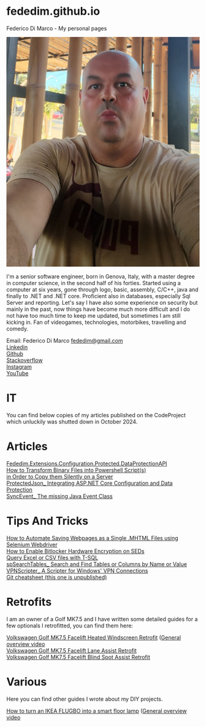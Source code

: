 # fededim.github.io
Federico Di Marco - My personal pages

![Federico Di Marco](./Images/Federico_Di_Marco.jpg "Federico Di Marco")

I'm a senior software engineer, born in Genova, Italy, with a master degree in computer science, in the second half of his forties. Started using a computer at six years, gone through logo, basic, assembly, C/C++, java and finally to .NET and .NET core. Proficient also in databases, especially Sql Server and reporting. Let's say I have also some experience on security but mainly in the past, now things have become much more difficult and I do not have too much time to keep me updated, but sometimes I am still kicking in. Fan of videogames, technologies, motorbikes, travelling and comedy.

Email: Federico Di Marco <fededim@gmail.com><br/>
[Linkedin](https://www.linkedin.com/in/federicodimarco)<br/>
[Github](https://github.com/fededim/)<br/>
[Stackoverflow](https://stackoverflow.com/users/4375005/fededim)<br/>
[Instagram](https://www.instagram.com/fededim.76)<br/>
[YouTube](https://www.youtube.com/@fededim76)<br/>

# IT

You can find below copies of my articles published on the CodeProject which unluckily was shutted down in October 2024.

# Articles

[Fededim.Extensions.Configuration.Protected.DataProtectionAPI](<./Articles/Fededim.Extensions.Configuration.Protected.DataProtectionAPI.html>)<br/>
[How to Transform Binary Files into Powershell Script(s)<br/> in Order to Copy them Silently on a Server](<./Articles/How to Transform Binary Files into Powershell Script(s) in Order to Copy them Silently on a Server- CodeProject.html>)<br/>
[ProtectedJson_ Integrating ASP.NET Core Configuration and Data Protection](<./Articles/ProtectedJson_ Integrating ASP.NET Core Configuration and Data Protection- CodeProje.html>)<br/>
[SyncEvent_ The missing Java Event Class](<./Articles/SyncEvent_ The missing Java Event Class- CodeProject.html>)<br/>


# Tips And Tricks
[How to Automate Saving Webpages as a Single .MHTML Files using Selenium Webdriver](<./TipsAndTricks/How to Automate Saving Webpages as a Single .MHTML Files using Selenium Webdriver- CodeProject.html>)<br/>
[How to Enable Bitlocker Hardware Encryption on SEDs](<./TipsAndTricks/How to Enable Bitlocker Hardware Encryption on SEDs- CodeProject.html>)<br/>
[Query Excel or CSV files with T-SQL](<./TipsAndTricks/Query Excel or CSV files with T-SQL- CodeProject.html>)<br/>
[spSearchTables_ Search and Find Tables or Columns by Name or Value](<./TipsAndTricks/spSearchTables_ Search and Find Tables or Columns by Name or Value- CodeProject.html>)<br/>
[VPNScripter_ A Scripter for Windows' VPN Connections](<./TipsAndTricks/VPNScripter_ A Scripter for Windows' VPN Connections- CodeProject.html>)<br/>
[Git cheatsheet (this one is unpublished)](<https://github.com/fededim/fededim.github.io/blob/main/TipsAndTricks/Git_cheatsheet.md>)

# Retrofits

I am an owner of a Golf MK7.5 and I have written some detailed guides for a few optionals I retrofitted, you can find them here:

[Volkswagen Golf MK7.5 Facelift Heated Windscreen Retrofit](<./Retrofits/Golf_MK7.5/Heated Windscreen/Volkswagen Golf MK7.5 Facelift Heated Windscreen Retrofit V1.0.1.pdf>) ([General overview video](https://www.youtube.com/watch?v=I2hk7vTIvNM)</a><br/> 
[Volkswagen Golf MK7.5 Facelift Lane Assist Retrofit](<./Retrofits/Golf_MK7.5/Lane Assist/Volkswagen Golf MK7.5 Facelift Lane Assist Retrofit V1.0.pdf>)<br/>
[Volkswagen Golf MK7.5 Facelift Blind Spot Assist Retrofit](<./Retrofits/Golf_MK7.5/Blind Spot Assist/Volkswagen Golf MK7.5 Facelift Blind Spot Assist Retrofit.pdf>)<br/>


# Various

Here you can find other guides I wrote about my DIY projects.

[How to turn an IKEA FLUGBO into a smart floor lamp](<./Various/Smart floor lamp IKEA FLUGBO/How to turn an IKEA FLUGBO into a smart floor lamp.pdf>) ([General overview video](https://www.youtube.com/watch?v=WeW8FoWY9ug)<br/>
